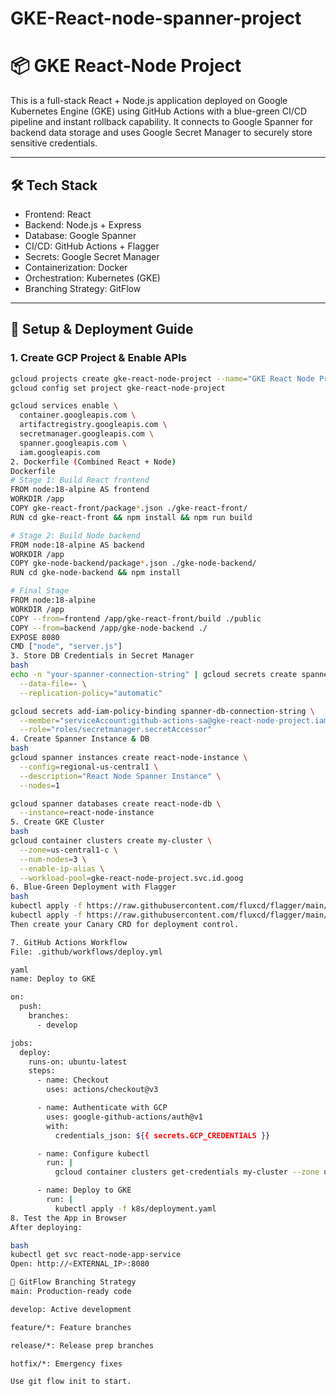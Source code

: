 # GKE-React-node-spanner-project
# 📦 GKE React-Node Project

This is a full-stack React + Node.js application deployed on Google Kubernetes Engine (GKE) using GitHub Actions with a blue-green CI/CD pipeline and instant rollback capability. It connects to Google Spanner for backend data storage and uses Google Secret Manager to securely store sensitive credentials.

---

## 🛠️ Tech Stack

- Frontend: React
- Backend: Node.js + Express
- Database: Google Spanner
- CI/CD: GitHub Actions + Flagger
- Secrets: Google Secret Manager
- Containerization: Docker
- Orchestration: Kubernetes (GKE)
- Branching Strategy: GitFlow

---

## 🚀 Setup & Deployment Guide

### 1. Create GCP Project & Enable APIs

```bash
gcloud projects create gke-react-node-project --name="GKE React Node Project"
gcloud config set project gke-react-node-project

gcloud services enable \
  container.googleapis.com \
  artifactregistry.googleapis.com \
  secretmanager.googleapis.com \
  spanner.googleapis.com \
  iam.googleapis.com
2. Dockerfile (Combined React + Node)
Dockerfile
# Stage 1: Build React frontend
FROM node:18-alpine AS frontend
WORKDIR /app
COPY gke-react-front/package*.json ./gke-react-front/
RUN cd gke-react-front && npm install && npm run build

# Stage 2: Build Node backend
FROM node:18-alpine AS backend
WORKDIR /app
COPY gke-node-backend/package*.json ./gke-node-backend/
RUN cd gke-node-backend && npm install

# Final Stage
FROM node:18-alpine
WORKDIR /app
COPY --from=frontend /app/gke-react-front/build ./public
COPY --from=backend /app/gke-node-backend ./
EXPOSE 8080
CMD ["node", "server.js"]
3. Store DB Credentials in Secret Manager
bash
echo -n "your-spanner-connection-string" | gcloud secrets create spanner-db-connection-string \
  --data-file=- \
  --replication-policy="automatic"

gcloud secrets add-iam-policy-binding spanner-db-connection-string \
  --member="serviceAccount:github-actions-sa@gke-react-node-project.iam.gserviceaccount.com" \
  --role="roles/secretmanager.secretAccessor"
4. Create Spanner Instance & DB
bash
gcloud spanner instances create react-node-instance \
  --config=regional-us-central1 \
  --description="React Node Spanner Instance" \
  --nodes=1

gcloud spanner databases create react-node-db \
  --instance=react-node-instance
5. Create GKE Cluster
bash
gcloud container clusters create my-cluster \
  --zone=us-central1-c \
  --num-nodes=3 \
  --enable-ip-alias \
  --workload-pool=gke-react-node-project.svc.id.goog
6. Blue-Green Deployment with Flagger
bash
kubectl apply -f https://raw.githubusercontent.com/fluxcd/flagger/main/artifacts/flagger/crd.yaml
kubectl apply -f https://raw.githubusercontent.com/fluxcd/flagger/main/artifacts/flagger/flagger.yaml
Then create your Canary CRD for deployment control.

7. GitHub Actions Workflow
File: .github/workflows/deploy.yml

yaml
name: Deploy to GKE

on:
  push:
    branches:
      - develop

jobs:
  deploy:
    runs-on: ubuntu-latest
    steps:
      - name: Checkout
        uses: actions/checkout@v3

      - name: Authenticate with GCP
        uses: google-github-actions/auth@v1
        with:
          credentials_json: ${{ secrets.GCP_CREDENTIALS }}

      - name: Configure kubectl
        run: |
          gcloud container clusters get-credentials my-cluster --zone us-central1-c

      - name: Deploy to GKE
        run: |
          kubectl apply -f k8s/deployment.yaml
8. Test the App in Browser
After deploying:

bash
kubectl get svc react-node-app-service
Open: http://<EXTERNAL_IP>:8080

🌿 GitFlow Branching Strategy
main: Production-ready code

develop: Active development

feature/*: Feature branches

release/*: Release prep branches

hotfix/*: Emergency fixes

Use git flow init to start.
